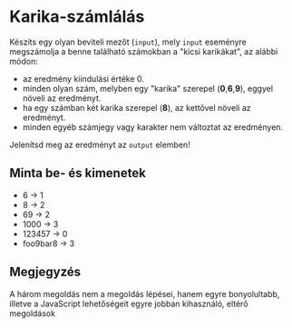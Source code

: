 # Karika-számlálás

Készíts egy olyan beviteli mezőt (`input`), mely `input` eseményre megszámolja a benne található számokban a "kicsi karikákat", az alábbi módon:

- az eredmény kiindulási értéke 0.
- minden olyan szám, melyben egy "karika" szerepel (**0**,**6**,**9**), eggyel növeli az eredményt.
- ha egy számban két karika szerepel (**8**), az kettővel növeli az eredményt.
- minden egyéb számjegy vagy karakter nem változtat az eredményen.

Jelenítsd meg az eredményt az `output` elemben!

## Minta be- és kimenetek

- 6 &rarr; 1
- 8 &rarr; 2
- 69 &rarr; 2
- 1000 &rarr; 3
- 123457 &rarr; 0
- foo9bar8 &rarr; 3

## Megjegyzés

A három megoldás nem a megoldás lépései, hanem egyre bonyolultabb, illetve a JavaScript lehetőségeit egyre jobban kihasználó, eltérő megoldások